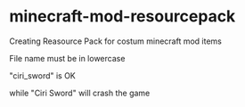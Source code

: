 # minecraft-mod-resourcepack
Creating Reasource Pack for costum minecraft mod items

File name must be in lowercase

"ciri_sword" is OK

while "Ciri Sword" will crash the game
